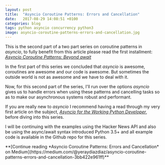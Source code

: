 ```yaml
---
layout: post
title:  "Asyncio Coroutine Patterns: Errors and Cancellation"
date:   2017-08-29 14:08:51 +0100
categories: blog
tags: python asyncio concurrency python3
image: asyncio-coroutine-patterns-errors-and-cancellation.jpg
---
```


This is the second part of a two part series on coroutine patterns in *asyncio*, to fully benefit from this article please read the first installment: [*Asyncio Coroutine Patterns: Beyond await*]()

In the first part of this series we concluded that *asyncio* is awesome, coroutines are awesome and our code is awesome. But sometimes the outside world is not as awesome and we have to deal with it.

Now, for this second part of the series, I'll run over the options *asyncio* gives us to handle errors when using these patterns and cancelling tasks so as to make our asynchronous systems robust and performant.

If you are really new to *asyncio* I recommend having a read through my very first article on the subject, [*Asyncio for the Working Python Developer*](https://hackernoon.com/asyncio-for-the-working-python-developer-5c468e6e2e8e), before diving into this series.

I will be continuing with the examples using the Hacker News API and also be using the async/await syntax introduced Python 3.5+ and all example code is available in the Github repo for this series.

<div markdown="1" class="medium">
**[Continue reading *Asyncio Coroutine Patterns: Errors and Cancellation* on Medium](https://medium.com/@yeraydiazdiaz/asyncio-coroutine-patterns-errors-and-cancellation-3bb422e961ff)**
</div>